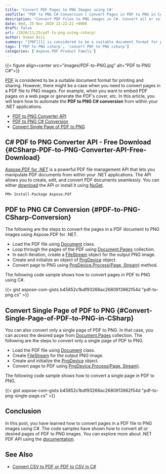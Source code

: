 ```yaml
---
title: 'Convert PDF Pages to PNG Images using C#'
seoTitle: "PDF to PNG C# Conversion | Convert Pages in PDF to PNG in C#"
description: "Convert PDF files to PNG images in C#. Convert all or selected pages in the PDF documents to PNG images seamlessly from within .NET applications."
date: Wed, 25 Nov 2020 22:22:22 +0000
draft: false
url: /2020/11/25/pdf-to-png-using-csharp/
author: Usman Aziz
summary: "[PDF][1] is considered to be a suitable document format for printing and sharing. However, there might be a case when you need to convert pages in a PDF file to PNG images. For example, when you want to embed PDF pages on a web page or generate the PDF's cover, etc. In this article, you will learn how to automate the **PDF to PNG C# conversion** from within your .NET applications."
tags: ['PDF to PNG csharp', 'convert PDF to PNG csharp']
categories: ['Aspose.PDF Product Family']
---
```




{{< figure align=center src="images/PDF-to-PNG.jpg" alt="PDF to PNG C#">}}


[PDF][2] is considered to be a suitable document format for printing and sharing. However, there might be a case when you need to convert pages in a PDF file to PNG images. For example, when you want to embed PDF pages on a web page or generate the PDF's cover, etc. In this article, you will learn how to automate the **PDF to PNG C# conversion** from within your .NET applications.

*   [PDF to PNG Converter API][3]
*   [PDF to PNG C# Conversion][4]
*   [Convert Single Page of PDF to PNG][5]

## C# PDF to PNG Converter API - Free Download {#CSharp-PDF-to-PNG-Converter-API-Free-Download}

[Aspose.PDF for .NET][6] is a powerful PDF file management API that lets you manipulate PDF documents from within your .NET applications. The API allows you to create, edit, and convert PDF documents seamlessly. You can either [download][7] the API or install it using [NuGet][8].

```
PM> Install-Package Aspose.Pdf
```

## PDF to PNG C# Conversion {#PDF-to-PNG-CSharp-Conversion}

The following are the steps to convert the pages in a PDF document to PNG images using Aspose.PDF for .NET.

*   Load the PDF file using [Document][9] class.
*   Loop through the pages of the PDF using [Document.Pages][10] collection.
*   In each iteration, create a [FileStream][11] object for the output PNG image.
*   Create and initialize an object of [PngDevice][12] object.
*   Convert page to PNG using [PngDevice.Process(Page, Stream)][13] method.

The following code sample shows how to convert pages in PDF to PNG using C#.

{{< gist aspose-com-gists b45852c1bdf93266ac2680913962f54d "pdf-to-png.cs" >}}

## Convert Single Page of PDF to PNG {#Convert-Single-Page-of-PDF-to-PNG-in-CSharp}

You can also convert only a single page of PDF to PNG. In that case, you can access the desired page from [Document.Pages][14] collection. The following are the steps to convert only a single page of PDF to PNG.

*   Load the PDF file using [Document][15] class.
*   Create [FileStream][16] for the output PNG image.
*   Create and initialize the [PngDevice][17] object.
*   Convert page to PDF using [PngDevice.Process(Page, Stream)][18].

The following code sample shows how to convert a single page in PDF to PNG.

{{< gist aspose-com-gists b45852c1bdf93266ac2680913962f54d "pdf-to-png-single-page.cs" >}}

## Conclusion

In this post, you have learned how to convert pages in a PDF file to PNG images using C#. The code samples have shown how to convert all or desired pages of PDF to PNG images. You can explore more about .NET PDF API using the [documentation][19].

## See Also

*   [Convert CSV to PDF or PDF to CSV in C#][20]




[1]: https://docs.fileformat.com/pdf/
[2]: https://docs.fileformat.com/pdf/
[3]: #CSharp-PDF-to-PNG-Converter-API-Free-Download
[4]: #PDF-to-PNG-CSharp-Conversion
[5]: #Convert-Single-Page-of-PDF-to-PNG-in-CSharp
[6]: https://products.aspose.com/pdf
[7]: https://downloads.aspose.com/pdf
[8]: http://nuget.org/packages/Aspose.pdf
[9]: https://apireference.aspose.com/pdf/net/aspose.pdf/document
[10]: https://apireference.aspose.com/pdf/net/aspose.pdf/document/properties/pages
[11]: https://docs.microsoft.com/en-us/dotnet/api/system.io.filestream?view=net-5.0
[12]: https://apireference.aspose.com/pdf/net/aspose.pdf.devices/pngdevice
[13]: https://apireference.aspose.com/pdf/net/aspose.pdf.devices/pngdevice/methods/process
[14]: https://apireference.aspose.com/pdf/net/aspose.pdf/document/properties/pages
[15]: https://apireference.aspose.com/pdf/net/aspose.pdf/document
[16]: https://docs.microsoft.com/en-us/dotnet/api/system.io.filestream?view=net-5.0
[17]: https://apireference.aspose.com/pdf/net/aspose.pdf.devices/pngdevice
[18]: https://apireference.aspose.com/pdf/net/aspose.pdf.devices/pngdevice/methods/process
[19]: https://docs.aspose.com/pdf/net/
[20]: https://blog.aspose.com/2020/11/20/csv-pdf-csharp-vb-net/






